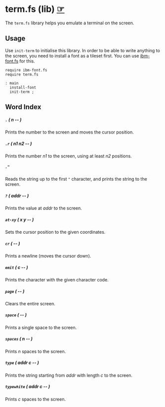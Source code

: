 # term.fs (lib) [☞](https://github.com/ams-hackers/gbforth/blob/master/lib/term.fs)

The `term.fs` library helps you emulate a terminal on the screen.

## Usage

Use `init-term` to initialise this library. In order to be able to write
anything to the screen, you need to install a font as a tileset first. You
can use [ibm-font.fs](./ibm-font.md) for this.

```forth
require ibm-font.fs
require term.fs

: main
  install-font
  init-term ;
```

## Word Index

##### `.` _( n -- )_

Prints the number to the screen and moves the cursor position.

##### `.r` _( n1 n2 -- )_

Prints the number _n1_ to the screen, using at least _n2_ positions.

##### `."`

Reads the string up to the first `"` character, and prints the string to the
screen.

##### `?` _( addr -- )_

Prints the value at _addr_ to the screen.

##### `at-xy` _( x y -- )_

Sets the cursor position to the given coordinates.

##### `cr` _( -- )_

Prints a newline (moves the cursor down).

##### `emit` _( c -- )_

Prints the character with the given character code.

##### `page` _( -- )_

Clears the entire screen.

##### `space` _( -- )_

Prints a single space to the screen.

##### `spaces` _( n -- )_

Prints _n_ spaces to the screen.

##### `type` _( addr c -- )_

Prints the string starting from _addr_ with length _c_ to the screen.

##### `typewhite` _( addr c -- )_

Prints _c_ spaces to the screen.
